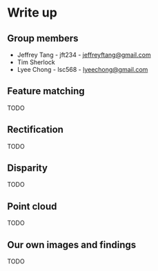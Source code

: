 # Write up
## Group members
- Jeffrey Tang - jft234 - jeffreyftang@gmail.com
- Tim Sherlock
- Lyee Chong - lsc568 - lyeechong@gmail.com

## Feature matching
TODO

## Rectification
TODO

## Disparity
TODO

## Point cloud
TODO

## Our own images and findings
TODO
